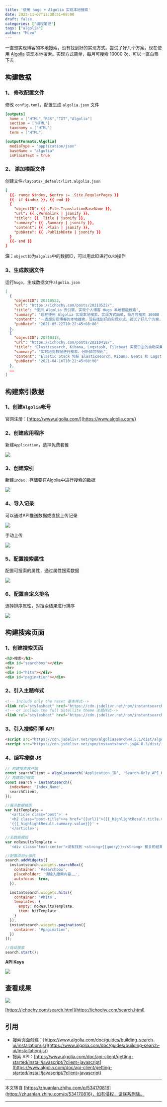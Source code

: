```yaml
---
title: '使用 hugo + Algolia 实现本地搜索'
date: 2023-11-07T12:38:51+08:00
draft: false
categories: ["编程笔记"]
tags: ["algolia"]
author: "MLeo"
---
```


一直想实现博客的本地搜索，没有找到好的实现方式。尝试了好几个方案，现在使用 [Algolia](https://www.algolia.com/) 实现本地搜索。实现方式简单，每月可搜索 10000 次，可以一直白票下去

<!--more-->

## 构建数据

### 1、 修改配置文件

修改 `config.toml`，配置生成 `algolia.json` 文件

```toml
[outputs]
  home = ["HTML","RSS","TXT","Algolia"]
  section = ["HTML"]
  taxonomy = ["HTML"]
  term = ["HTML"]

[outputFormats.Algolia]
  mediaType = "application/json"
  baseName = "algolia"
  isPlainText = true

```

### 2、 添加模版文件

创建文件`/layouts/_default/list.algolia.json`

```toml
[
  {{- range $index, $entry := .Site.RegularPages }}
  {{- if $index }}, {{ end }}
  {
    "objectID": {{ .File.TranslationBaseName }},
    "url": {{ .Permalink | jsonify }},
    "title": {{ .Title | jsonify }},
    "summary": {{ .Summary | jsonify }},
    "content": {{ .Plain | jsonify }},
    "pubDate": {{ .PublishDate | jsonify }}
  }
  {{- end }}
]
```

**注：**`objectID`为`algolia`中的数据ID，可以用此ID进行`CURD`操作

### 3、生成数据文件

运行`hugo`，生成数据文件`algolia.json`

```json
[
  {
    "objectID": 20210522,
    "url": "https://ichochy.com/posts/20210522/",
    "title": "使用 Algolia 云引擎，实现个人博客 Hugo 本地智能搜索",
    "summary": "现在使用 Algolia 实现本地搜索。实现方式简单，每月可搜索 10000 次，可以一直白票下去",
    "content": "一直想实现博客的本地搜索，没有找到好的实现方式。尝试了好几个方案，现在使用 Algolia 实现本地搜索。实现方式简单，每月可搜索 10000 次…… ",
    "pubDate": "2021-05-22T10:22:45+08:00"
  }, 
  {
    "objectID": 20210418,
    "url": "https://ichochy.com/posts/20210418/",
    "title": "Elasticsearch, Kibana, Logstash, Filebeat 实现日志的自动采集、搜索和分析",
    "summary": "实时地对数据进行搜索、分析和可视化",
    "content": "Elastic Stack 包括 Elasticsearch、Kibana、Beats 和 Logstash（也称为 ELK Stack）……  ",
    "pubDate": "2021-04-18T10:22:45+08:00"
  }, 
  ……
]
```

## 构建索引数据

### 1、创建`Algolia`帐号

官网注册：[https://www.algolia.com/](https://www.algolia.com/)

### 2、创建应用程序

新建`Application`，选择免费套餐

![](https://pic3.zhimg.com/v2-f1c3eb31d01ece76fbd0651822a4dc66_b.jpg)

### 3、创建索引

新建`Index`，存储要在Algolia中进行搜索的数据

![](https://pic3.zhimg.com/v2-5ca81aee624f715fe6f87c1d1cbe746a_b.jpg)

### 4、导入记录

可以通过API推送数据或直接上传记录

![](https://pic2.zhimg.com/v2-a09b6361a9fba6991070ddea9edfe6e1_b.jpg)

手动上传

![](https://pic1.zhimg.com/v2-e603ac3168032cabd3e4d43abe66512c_b.jpg)

### 5、配置搜索属性

配置可搜索的属性，通过属性搜索数据

![](https://pic4.zhimg.com/v2-5ca4dfa280f7d5e55be96cd8e57edb0b_b.jpg)

### 6、配置自定义排名

选择排序属性，对搜索结果进行排序

![](https://pic2.zhimg.com/v2-5557347386263225860ab0f55dd47999_b.jpg)

## 构建搜索页面

### 1、创建搜索页面

```html
<h3>搜索</h3>
<div id="searchbox"></div>
<hr>
<div id="hits"></div>
<div id="pagination"></div>
```

### 2、引入主题样式

```html
<!-- Include only the reset 基本样式-->
<link rel="stylesheet" href="https://cdn.jsdelivr.net/npm/instantsearch.css@7.3.1/themes/reset-min.css" integrity="sha256-t2ATOGCtAIZNnzER679jwcFcKYfLlw01gli6F6oszk8=" crossorigin="anonymous">
<!-- or include the full Satellite theme 主题样式-->
<link rel="stylesheet" href="https://cdn.jsdelivr.net/npm/instantsearch.css@7.4.5/themes/satellite-min.css" integrity="sha256-TehzF/2QvNKhGQrrNpoOb2Ck4iGZ1J/DI4pkd2oUsBc=" crossorigin="anonymous">
```

### 3、引入搜索引擎 API

```html
<script src="https://cdn.jsdelivr.net/npm/algoliasearch@4.5.1/dist/algoliasearch-lite.umd.js" integrity="sha256-EXPXz4W6pQgfYY3yTpnDa3OH8/EPn16ciVsPQ/ypsjk=" crossorigin="anonymous"></script>
<script src="https://cdn.jsdelivr.net/npm/instantsearch.js@4.8.3/dist/instantsearch.production.min.js" integrity="sha256-LAGhRRdtVoD6RLo2qDQsU2mp+XVSciKRC8XPOBWmofM=" crossorigin="anonymous"></script>
```

### 4、编写搜索 JS

```js
// 构建搜索客户端
const searchClient = algoliasearch('Application_ID', 'Search-Only_API_Key');
// 构建索引搜索
const search = instantsearch({
  indexName: 'Index_Name',
  searchClient,
});

//展示数据模版
var hitTemplate =
  '<article class="post">' +
  '<h2 class="post-title"><a href="{{url}}">{{{_highlightResult.title.value}}}</a></h2>' +
  '{{{_highlightResult.summary.value}}}' +
  '</article>';

//无数据模版
var noResultsTemplate =
  '<div class="text-center">没有找到 <strong>{{query}}</strong> 相关的结果</div>';

//配置添加小部件
search.addWidgets([
  instantsearch.widgets.searchBox({
    container: '#searchbox',
    placeholder: '请输入搜索内容……',
    autofocus: true,
  }),

  instantsearch.widgets.hits({
    container: '#hits',
    templates: {
      empty: noResultsTemplate,
      item: hitTemplate
    }
  }),
  instantsearch.widgets.pagination({
    container: '#pagination',
  })
]);

//启动搜索
search.start();
```

**API Keys**

![](https://pic1.zhimg.com/v2-4e72576f9327ed385dc15eaaafff6b24_b.jpg)

## 查看成果

![](https://pic1.zhimg.com/v2-ee12ccdab860e8985c46b0b1de5eb100_b.jpg)

[https://ichochy.com/search.html](https://ichochy.com/search.html)

## 引用

+   搜索页面创建：[https://www.algolia.com/doc/guides/building-search-ui/installation/js/](https://www.algolia.com/doc/guides/building-search-ui/installation/js/)
+   搜索 API：[https://www.algolia.com/doc/api-client/getting-started/install/javascript/?client=javascript](https://www.algolia.com/doc/api-client/getting-started/install/javascript/?client=javascript)


* * *

本文转自 [https://zhuanlan.zhihu.com/p/534170816](https://zhuanlan.zhihu.com/p/534170816)，如有侵权，请联系删除。

* * *